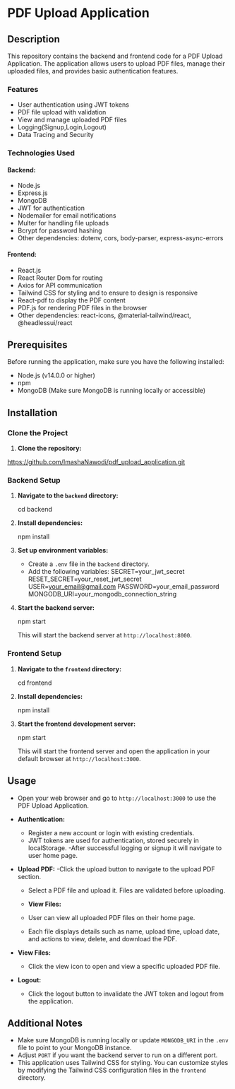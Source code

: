 # PDF Upload Application

## Description

This repository contains the backend and frontend code for a PDF Upload Application. The application allows users to upload PDF files, manage their uploaded files, and provides basic authentication features.

### Features

- User authentication using JWT tokens
- PDF file upload with validation
- View and manage uploaded PDF files
- Logging(Signup,Login,Logout)
- Data Tracing and Security

### Technologies Used

#### Backend:

- Node.js
- Express.js
- MongoDB
- JWT for authentication
- Nodemailer for email notifications
- Multer for handling file uploads
- Bcrypt for password hashing
- Other dependencies: dotenv, cors, body-parser, express-async-errors

#### Frontend:

- React.js
- React Router Dom for routing
- Axios for API communication
- Tailwind CSS for styling and to ensure to design is responsive
- React-pdf to display the PDF content
- PDF.js for rendering PDF files in the browser
- Other dependencies: react-icons, @material-tailwind/react, @headlessui/react

## Prerequisites

Before running the application, make sure you have the following installed:

- Node.js (v14.0.0 or higher)
- npm
- MongoDB (Make sure MongoDB is running locally or accessible)

## Installation

### Clone the Project

1. **Clone the repository:**

https://github.com/ImashaNawodi/pdf_upload_application.git

### Backend Setup

1. **Navigate to the `backend` directory:**

   cd backend

2. **Install dependencies:**

   npm install

3. **Set up environment variables:**

   - Create a `.env` file in the `backend` directory.
   - Add the following variables:
       SECRET=your_jwt_secret
       RESET_SECRET=your_reset_jwt_secret
       USER=your_email@gmail.com
       PASSWORD=your_email_password
       MONGODB_URI=your_mongodb_connection_string


4. **Start the backend server:**

   npm start

   This will start the backend server at `http://localhost:8000`.

### Frontend Setup

1. **Navigate to the `frontend` directory:**

   cd frontend
   
2. **Install dependencies:**

   npm install
  
3. **Start the frontend development server:**

   npm start

   This will start the frontend server and open the application in your default browser at `http://localhost:3000`.



## Usage

- Open your web browser and go to `http://localhost:3000` to use the PDF Upload Application.

- **Authentication:**
  - Register a new account or login with existing credentials.
  - JWT tokens are used for authentication, stored securely in localStorage.
  -After successful logging or signup it will navigate to user home page.

- **Upload PDF:**
  -Click the upload button to navigate to the upload PDF section.
  - Select a PDF file and upload it. Files are validated before uploading.

  - **View Files:**
  - User can view all uploaded PDF files on their home page.
  - Each file displays details such as name, upload time, upload date, and actions to view, delete, and download the PDF.

- **View Files:**
  - Click the view icon to open and view a specific uploaded PDF file.

- **Logout:**
  - Click the logout button to invalidate the JWT token and logout from the application.


## Additional Notes

- Make sure MongoDB is running locally or update `MONGODB_URI` in the `.env` file to point to your MongoDB instance.
- Adjust `PORT` if you want the backend server to run on a different port.
- This application uses Tailwind CSS for styling. You can customize styles by modifying the Tailwind CSS configuration files in the `frontend` directory.




